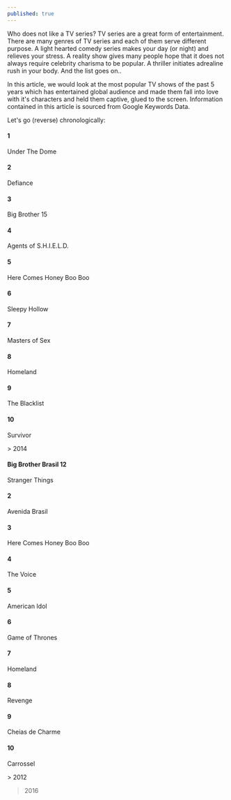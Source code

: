 ```yaml
---
published: true
---
```

Who does not like a TV series? TV series are a great form of entertainment. There are many genres of TV series and each of them serve different purpose. A light hearted comedy series makes your day (or night) and relieves your stress. A reality show gives many people hope that it does not always require celebrity charisma to be popular. A thriller initiates adrealine rush in your body. And the list goes on.. 

In this article, we would look at the most popular TV shows of the past 5 years which has entertained global audience and made them fall into love with it's characters and held them captive, glued to the screen. Information contained in this article is sourced from Google Keywords Data.

Let's go (reverse) chronologically:


<div class="carousel js-flickity" data-flickity='{}' style='height: "100px">
<div class="carousel-cell">
  <div class="container">
    <h4><b>1</b></h4> 
    <p>Stranger Things</p> 
  </div>
</div>
<div class="carousel-cell">
  <div class="container">
    <h4><b>2</b></h4> 
    <p>13 Reasons Why</p> 
  </div>
</div>
<div class="carousel-cell">
  <div class="container">
    <h4><b>3</b></h4> 
    <p>Big Brother Brasil</p> 
  </div>
</div>
<div class="carousel-cell">
  <div class="container">
    <h4><b>4</b></h4> 
    <p>Game of Thrones</p> 
  </div>
</div>
<div class="carousel-cell">
  <div class="container">
    <h4><b>5</b></h4> 
    <p>Iron Fist</p> 
  </div>
</div>
<div class="carousel-cell">
  <div class="container">
    <h4><b>6</b></h4> 
    <p>Big Boss</p> 
  </div>
</div>
<div class="carousel-cell">
  <div class="container">
    <h4><b>7</b></h4> 
    <p>Riverdale</p> 
  </div>
</div>
<div class="carousel-cell">
  <div class="container">
    <h4><b>8</b></h4> 
    <p>American Gods</p> 
  </div>
</div>
<div class="carousel-cell">
  <div class="container">
    <h4><b>9</b></h4> 
    <p>The Kapil Sharma Show</p> 
  </div>
</div>

<div class="carousel-cell">
  <div class="container">
    <h4><b>10</b></h4> 
    <p>Mindhunter</p> 
  </div>
</div>
</div>
> 2017

<div class="carousel js-flickity" data-flickity='{}' style='height: "100px">
<div class="carousel-cell">
  <div class="container">
    <h4><b>1</b></h4> 
    <p>Stranger Things</p> 
  </div>
</div>
<div class="carousel-cell">
  <div class="container">
    <h4><b>2</b></h4> 
    <p>13 Westworld</p> 
  </div>
</div>
<div class="carousel-cell">
  <div class="container">
    <h4><b>3</b></h4> 
    <p>Luke Cage</p> 
  </div>
</div>
<div class="carousel-cell">
  <div class="container">
    <h4><b>4</b></h4> 
    <p>Game of Thrones</p> 
  </div>
</div>
<div class="carousel-cell">
  <div class="container">
    <h4><b>5</b></h4> 
    <p>Black Mirror</p> 
  </div>
</div>
<div class="carousel-cell">
  <div class="container">
    <h4><b>6</b></h4> 
    <p>Fuller House</p> 
  </div>
</div>
<div class="carousel-cell">
  <div class="container">
    <h4><b>7</b></h4> 
    <p>The Crown</p> 
  </div>
</div>
<div class="carousel-cell">
  <div class="container">
    <h4><b>8</b></h4> 
    <p>The Night Of</p> 
  </div>
</div>
<div class="carousel-cell">
  <div class="container">
    <h4><b>9</b></h4> 
    <p>太陽 的 後裔 (Descendants of the Sun)</p> 
  </div>
</div>

<div class="carousel-cell">
  <div class="container">
    <h4><b>10</b></h4> 
    <p>Soy Luna</p> 
  </div>
</div>
</div>
> 2016

<div class="carousel js-flickity" data-flickity='{}' style='height: "100px">
<div class="carousel-cell">
  <div class="container">
    <h4><b>1</b></h4> 
    <p>Big Brother Brasil</p> 
  </div>
</div>
<div class="carousel-cell">
  <div class="container">
    <h4><b>2</b></h4> 
    <p>Jessica Jones</p> 
  </div>
</div>
<div class="carousel-cell">
  <div class="container">
    <h4><b>3</b></h4> 
    <p>Big Boss</p> 
  </div>
</div>
<div class="carousel-cell">
  <div class="container">
    <h4><b>4</b></h4> 
    <p>Fear the Waling Dead</p> 
  </div>
</div>
<div class="carousel-cell">
  <div class="container">
    <h4><b>5</b></h4> 
    <p>Better Call Saul</p> 
  </div>
</div>
<div class="carousel-cell">
  <div class="container">
    <h4><b>6</b></h4> 
    <p>Game of Thrones</p> 
  </div>
</div>
<div class="carousel-cell">
  <div class="container">
    <h4><b>7</b></h4> 
    <p>Daredevil</p> 
  </div>
</div>
<div class="carousel-cell">
  <div class="container">
    <h4><b>8</b></h4> 
    <p>One Punch man</p> 
  </div>
</div>
<div class="carousel-cell">
  <div class="container">
    <h4><b>9</b></h4> 
    <p>Verdades Secretas</p> 
  </div>
</div>

<div class="carousel-cell">
  <div class="container">
    <h4><b>10</b></h4> 
    <p>Scream Queens</p> 
  </div>
</div>
</div>
> 2015

<div class="carousel js-flickity" data-flickity='{} style='height: "100px"'>
<div class="carousel-cell">
  <div class="container">
    <h4><b>1</b></h4> 
    <p>Under The Dome</p> 
  </div>
</div>
<div class="carousel-cell">
  <div class="container">
    <h4><b>2</b></h4> 
    <p>Defiance</p> 
  </div>
</div>
<div class="carousel-cell">
  <div class="container">
    <h4><b>3</b></h4> 
    <p>Big Brother 15</p> 
  </div>
</div>
<div class="carousel-cell">
  <div class="container">
    <h4><b>4</b></h4> 
    <p>Agents of S.H.I.E.L.D.</p> 
  </div>
</div>
<div class="carousel-cell">
  <div class="container">
    <h4><b>5</b></h4> 
    <p>Here Comes Honey Boo Boo</p> 
  </div>
</div>
<div class="carousel-cell">
  <div class="container">
    <h4><b>6</b></h4> 
    <p>Sleepy Hollow</p> 
  </div>
</div>
<div class="carousel-cell">
  <div class="container">
    <h4><b>7</b></h4> 
    <p>Masters of Sex</p> 
  </div>
</div>
<div class="carousel-cell">
  <div class="container">
    <h4><b>8</b></h4> 
    <p>Homeland</p> 
  </div>
</div>
<div class="carousel-cell">
  <div class="container">
    <h4><b>9</b></h4> 
    <p>The Blacklist</p> 
  </div>
</div>

<div class="carousel-cell">
  <div class="container">
    <h4><b>10</b></h4> 
    <p>Survivor</p> 
  </div>
</div>
</div>
> 2014

<div class="carousel js-flickity" data-flickity='{}' style='height: "100px">
<div class="carousel-cell">
  <div class="container">
    <h4><b>1</b></h4> 
    <p>Breaking Bad</p> 
  </div>
</div>
<div class="carousel-cell">
  <div class="container">
    <h4><b>2</b></h4> 
    <p>Game of Thrones</p> 
  </div>
</div>
<div class="carousel-cell">
  <div class="container">
    <h4><b>3</b></h4> 
    <p>Orange Is the New Black</p> 
  </div>
</div>
<div class="carousel-cell">
  <div class="container">
    <h4><b>4</b></h4> 
    <p>Scandal</p> 
  </div>
</div>
<div class="carousel-cell">
  <div class="container">
    <h4><b>5</b></h4> 
    <p>House of Cards</p> 
  </div>
</div>
<div class="carousel-cell">
  <div class="container">
    <h4><b>6</b></h4> 
    <p>Downton Abbey</p> 
  </div>
</div>
<div class="carousel-cell">
  <div class="container">
    <h4><b>7</b></h4> 
    <p>Suits</p> 
  </div>
</div>
<div class="carousel-cell">
  <div class="container">
    <h4><b>8</b></h4> 
    <p>NCIS</p> 
  </div>
</div>
<div class="carousel-cell">
  <div class="container">
    <h4><b>9</b></h4> 
    <p>Dexter</p> 
  </div>
</div>

<div class="carousel-cell">
  <div class="container">
    <h4><b>10</b></h4> 
    <p>New Girl</p> 
  </div>
</div>
</div>
> 2013

<div class="carousel js-flickity" data-flickity='{}' style='height: "100px"'>
<div class="carousel-cell">
  <div class="container">
    <h4><b>Big Brother Brasil 12</b></h4> 
    <p>Stranger Things</p> 
  </div>
</div>
<div class="carousel-cell">
  <div class="container">
    <h4><b>2</b></h4> 
    <p>Avenida Brasil</p> 
  </div>
</div>
<div class="carousel-cell">
  <div class="container">
    <h4><b>3</b></h4> 
    <p>Here Comes Honey Boo Boo</p> 
  </div>
</div>
<div class="carousel-cell">
  <div class="container">
    <h4><b>4</b></h4> 
    <p>The Voice</p> 
  </div>
</div>
<div class="carousel-cell">
  <div class="container">
    <h4><b>5</b></h4> 
    <p>American Idol</p> 
  </div>
</div>
<div class="carousel-cell">
  <div class="container">
    <h4><b>6</b></h4> 
    <p>Game of Thrones</p> 
  </div>
</div>
<div class="carousel-cell">
  <div class="container">
    <h4><b>7</b></h4> 
    <p>Homeland</p> 
  </div>
</div>
<div class="carousel-cell">
  <div class="container">
    <h4><b>8</b></h4> 
    <p>Revenge</p> 
  </div>
</div>
<div class="carousel-cell">
  <div class="container">
    <h4><b>9</b></h4> 
    <p>Cheias de Charme</p> 
  </div>
</div>

<div class="carousel-cell">
  <div class="container">
    <h4><b>10</b></h4> 
    <p>Carrossel</p> 
  </div>
</div>
</div>
> 2012


<!--
<div class="carousel1 js-flickity" data-flickity='{}'>
  <div class="item">
      <img src="https://s15.postimg.cc/4zzk5hfsb/Stranger_Things_logo.png" alt="Stranger Things" width="320" height="240" />
      <div class="title">Stranger Things</div>
  </div>
 <div class="item">
      <img src="https://s15.postimg.cc/uirwii723/Netflix_s_13_Reasons_Why_title_screen.png" alt="13 Reasons Why" width="320" height="240"/>
      <div class="title">13 Reasons Why</div>
	</div>
<div class="item">
    <img src="https://s15.postimg.cc/pwvsa4qnv/Big_Brother_Brasil_logo_4.jpg" alt="Big Brother Brasil" width="320" height="240"/>
      <div class="title">Big Brother Brasil</div>
</div>
<div class="item">
  <img src="https://s15.postimg.cc/gp3jtf463/250px-_Game_of_Thrones_title_card.jpg" alt="Game of Thrones" width="320" height="240"/>
	<div class="title">Game of Thrones</div>
</div>
<div class="item">
  <img src="https://s15.postimg.cc/ky89vmpfv/Iron_Fist_Netflix.png" alt="Iron Fist" width="320" height="240" /> 
	<div class="title">Iron Fist</div>
</div>
<div class="item">
  <img src="https://s15.postimg.cc/csq7xge1n/India_Tvf70f37_bigg_boss.jpg" alt="Big Boss" width="320" height="240"/>
	<div class="title">Big boss</div>
</div>
<div class="item">
  <img src="https://s15.postimg.cc/p7czxt0ez/Riverdale.png" alt="Riverdale" width="320" height="240"/>
	<div class="title">Riverdale</div>
</div>
<div class="item">
  <img src="https://s15.postimg.cc/9lvodtlvv/American_Gods_logo.png" alt="American Gods" width="320" height="240"/>
	<div class="title">American Gods</div>
</div>
<div class="item">
  <img src="https://s15.postimg.cc/roor52s17/The_Kapil_Sharma_Show.png" alt="The Kapil Sharma Show" width="320" height="240" />
	<div class="title">The Kapil Sharma Show</div>
</div>
  <div class="item">
  <img src="https://s15.postimg.cc/sqyxnkl4b/250px-_Mindhunter_Logo.png" alt="Mindhunter" width="320" height="240" />
      <div class="title">Mindhunter</div>
  </div>
</div>
-->

>2016
